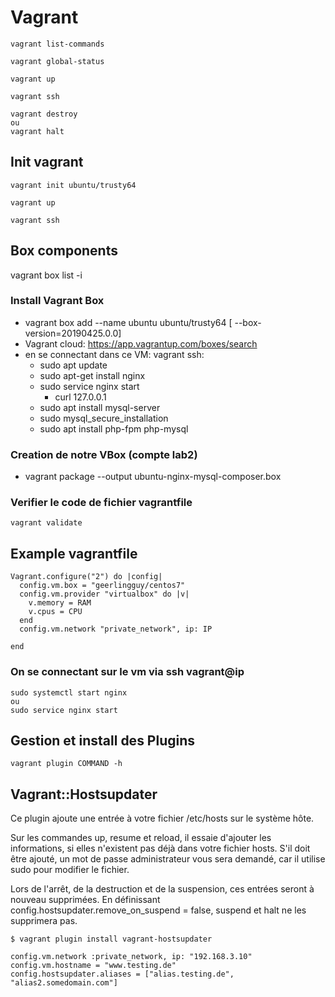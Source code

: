 # Vagrant

````
vagrant list-commands

vagrant global-status

vagrant up

vagrant ssh

vagrant destroy
ou
vagrant halt

````

##  Init vagrant

````
vagrant init ubuntu/trusty64

vagrant up

vagrant ssh
````
## Box components

vagrant box list -i

### Install Vagrant Box
- vagrant box add --name ubuntu ubuntu/trusty64 [ --box-version=20190425.0.0]
- Vagrant cloud: https://app.vagrantup.com/boxes/search
- en se connectant dans ce VM: vagrant ssh:
  - sudo apt update
  - sudo apt-get install nginx
  - sudo service nginx start
    - curl 127.0.0.1
  - sudo apt install mysql-server
  - sudo mysql_secure_installation
  - sudo apt install php-fpm php-mysql

### Creation de notre VBox (compte lab2)

- vagrant package --output ubuntu-nginx-mysql-composer.box

### Verifier le code de fichier vagrantfile
````
vagrant validate
````
## Example vagrantfile
````
Vagrant.configure("2") do |config|
  config.vm.box = "geerlingguy/centos7"
  config.vm.provider "virtualbox" do |v|
    v.memory = RAM
    v.cpus = CPU
  end
  config.vm.network "private_network", ip: IP

end
````
### On se connectant sur le vm via ssh vagrant@ip
````
sudo systemctl start nginx
ou
sudo service nginx start
````
## Gestion et install des Plugins
````
vagrant plugin COMMAND -h
````
## Vagrant::Hostsupdater
Ce plugin ajoute une entrée à votre fichier /etc/hosts sur le système hôte.

Sur les commandes up, resume et reload, il essaie d'ajouter les informations, si elles n'existent pas déjà dans votre fichier hosts. S'il doit être ajouté, un mot de passe administrateur vous sera demandé, car il utilise sudo pour modifier le fichier.

Lors de l'arrêt, de la destruction et de la suspension, ces entrées seront à nouveau supprimées. En définissant config.hostsupdater.remove_on_suspend = false, suspend et halt ne les supprimera pas.
````
$ vagrant plugin install vagrant-hostsupdater

config.vm.network :private_network, ip: "192.168.3.10"
config.vm.hostname = "www.testing.de"
config.hostsupdater.aliases = ["alias.testing.de", "alias2.somedomain.com"]

````
